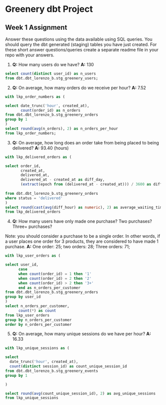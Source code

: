 # Greenery dbt Project

## Week 1 Assignment 

Answer these questions using the data available using SQL queries. You should query the dbt generated (staging) tables you have just created. For these short answer questions/queries create a separate readme file in your repo with your answers.

1) **Q:** How many users do we have? **A:** 130

```SQL
select count(distinct user_id) as n_users 
from dbt.dbt_lorenzo_b.stg_greenery_users;
```

2) **Q:** On average, how many orders do we receive per hour? **A:** 7.52

```SQL
with lkp_order_numbers as (

select date_trunc('hour', created_at), 
       count(order_id) as n_orders
from dbt.dbt_lorenzo_b.stg_greenery_orders
group by 1
)
select round(avg(n_orders), 2) as n_orders_per_hour
from lkp_order_numbers;
```

3) **Q:** On average, how long does an order take from being placed to being delivered?  **A:** 93.40 (hours)

```SQL
with lkp_delivered_orders as (

select order_id,
       created_at, 
       delivered_at, 
       delivered_at - created_at as diff_day, 
       (extract(epoch from (delivered_at - created_at))) / 3600 as diff_hour
       
from dbt.dbt_lorenzo_b.stg_greenery_orders
where status = 'delivered'
)
select round(cast(avg(diff_hour) as numeric), 2) as average_waiting_time_hour
from lkp_delivered_orders
```

4) **Q:** How many users have only made one purchase? Two purchases? Three+ purchases?

Note: you should consider a purchase to be a single order. In other words, if a user places one order for 3 products, they are considered to have made 1 purchase.
**A:** One order: 25; two orders: 28; Three orders: 71;

 ```SQL
with lkp_user_orders as (

select user_id,
       case
       when count(order_id) = 1 then '1'
       when count(order_id) = 2 then '2'
       when count(order_id) > 2 then '3+'
       end as n_orders_per_customer
from dbt.dbt_lorenzo_b.stg_greenery_orders
group by user_id
)
select n_orders_per_customer, 
       count(*) as count
from lkp_user_orders
group by n_orders_per_customer
order by n_orders_per_customer

 ```

5) **Q:** On average, how many unique sessions do we have per hour? **A:** 16.33

```SQL
with lkp_unique_sessions as (

select 
  date_trunc('hour', created_at), 
  count(distinct session_id) as count_unique_session_id
from dbt.dbt_lorenzo_b.stg_greenery_events
group by 1

)

select round(avg(count_unique_session_id), 2) as avg_unique_sessions 
from lkp_unique_sessions
 ```



